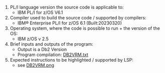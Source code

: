 1. PL/I language version the source code is applicable to:
    - IBM PL/I for z/OS V6.1
2. Compiler used to build the source code / supported by compilers:
    - IBM® Enterprise PL/I for z/OS  6.1      (Built:20230320)
3. Operating system, where the code is possible to run + the version of the OS:
    - IBM z/OS v 2.5
4. Brief inputs and outputs of the program:
    - Output is a Db2 Version
    - Program compilation: [DB2VRM.txt](DB2VRM.txt)
5. Expected instructions to be highlighted / supported by LSP:
    - see [DB2VRM.png](DB2VRM.png)
